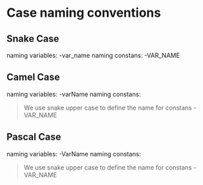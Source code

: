 # Case naming conventions

## Snake Case
naming variables:
    -var_name
naming constans:
    -VAR_NAME

## Camel Case
naming variables:
    -varName
naming constans:
> We use snake upper case to define the name for constans
    -VAR_NAME

## Pascal Case
naming variables:
    -VarName
naming constans:
> We use snake upper case to define the name for constans
    -VAR_NAME
